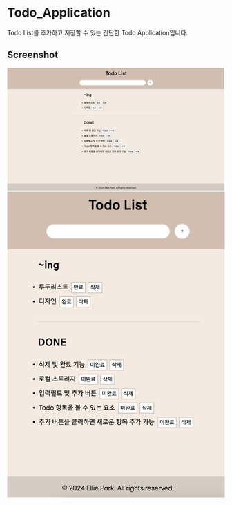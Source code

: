 # Todo_Application

Todo List를 추가하고 저장할 수 있는 간단한 Todo Application입니다.

## Screenshot

![노트북 화면](images/screenshot1.png)
![스마트폰비율 화면](images/screenshot2.png)
